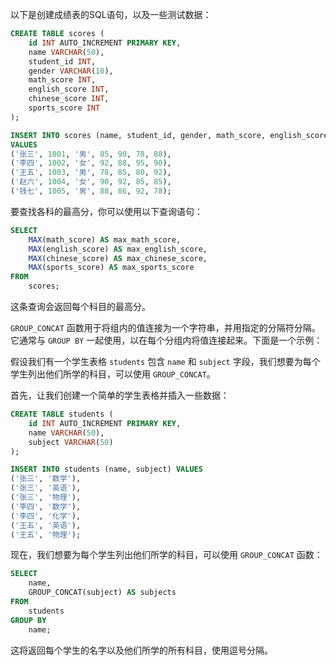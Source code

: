 以下是创建成绩表的SQL语句，以及一些测试数据：

```sql
CREATE TABLE scores (
    id INT AUTO_INCREMENT PRIMARY KEY,
    name VARCHAR(50),
    student_id INT,
    gender VARCHAR(10),
    math_score INT,
    english_score INT,
    chinese_score INT,
    sports_score INT
);

INSERT INTO scores (name, student_id, gender, math_score, english_score, chinese_score, sports_score)
VALUES 
('张三', 1001, '男', 85, 90, 78, 88),
('李四', 1002, '女', 92, 88, 95, 90),
('王五', 1003, '男', 78, 85, 80, 92),
('赵六', 1004, '女', 90, 92, 85, 85),
('钱七', 1005, '男', 88, 86, 92, 78);
```

要查找各科的最高分，你可以使用以下查询语句：

```sql
SELECT 
    MAX(math_score) AS max_math_score,
    MAX(english_score) AS max_english_score,
    MAX(chinese_score) AS max_chinese_score,
    MAX(sports_score) AS max_sports_score
FROM 
    scores;
```

这条查询会返回每个科目的最高分。







`GROUP_CONCAT` 函数用于将组内的值连接为一个字符串，并用指定的分隔符分隔。它通常与 `GROUP BY` 一起使用，以在每个分组内将值连接起来。下面是一个示例：

假设我们有一个学生表格 `students` 包含 `name` 和 `subject` 字段，我们想要为每个学生列出他们所学的科目，可以使用 `GROUP_CONCAT`。

首先，让我们创建一个简单的学生表格并插入一些数据：

```sql
CREATE TABLE students (
    id INT AUTO_INCREMENT PRIMARY KEY,
    name VARCHAR(50),
    subject VARCHAR(50)
);

INSERT INTO students (name, subject) VALUES
('张三', '数学'),
('张三', '英语'),
('张三', '物理'),
('李四', '数学'),
('李四', '化学'),
('王五', '英语'),
('王五', '物理');
```

现在，我们想要为每个学生列出他们所学的科目，可以使用 `GROUP_CONCAT` 函数：

```sql
SELECT 
    name, 
    GROUP_CONCAT(subject) AS subjects
FROM 
    students
GROUP BY 
    name;
```

这将返回每个学生的名字以及他们所学的所有科目，使用逗号分隔。